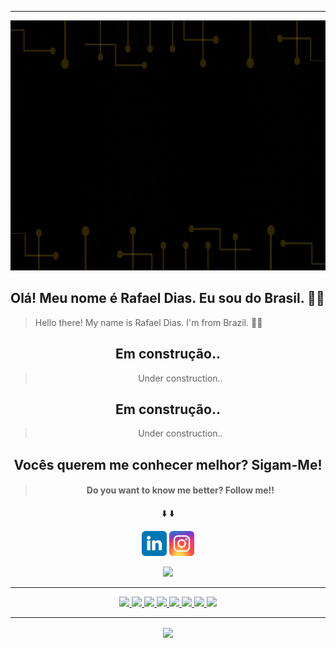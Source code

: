 <hr>
<p align="center">
 <img  width="800" height="400" src="https://github.com/rafaeldias12/rafaeldias12/blob/main/img/card.gif">
</p>

<p align="center">
 <h2> Olá! Meu nome é Rafael Dias. Eu sou do Brasil. 👋😎 </h2>
 <blockquote> <p> Hello there! My name is Rafael Dias. I'm from Brazil. 👋😎</p> </blockquote>
</p>

<p>
 <h2 align="center">Em construção..</h2>
 <blockquote> <p align="center">Under construction..</p></blockquote>
</p>

<p>
 <h2 align="center">Em construção..</h2>
 <blockquote> <p align="center">Under construction..</p></blockquote>
</p>

<h2 align="center"> Vocês querem me conhecer melhor? Sigam-Me! </h2>
<blockquote> <h4 align="center"> Do you want to know me better? Follow me!! </h4> </blockquote>
</p>
<p align="center">&#x2B07;&#xFE0F  &#x2B07;&#xFE0F </p>

<p align="center">
 <a href="https://google/link"><img src="https://github.com/rafaeldias12/rafaeldias12/blob/main/img/linkedin.svg" height=40></a> 
 <a href="https://www.instagram.com/"><img src="https://github.com/rafaeldias12/rafaeldias12/blob/main/img/instagram.svg" height=40></a> 
</p>

<p align="center">
<a href="https://github.com/rafaeldias12"><img src="https://img.shields.io/github/followers/rafaeldias12?style=social"></a>
</p>
<hr>
<p align="center">
 <a href="https://www.javascript.com/"> <img src="https://img.shields.io/badge/Javascript%20-%23D00000.svg?&style=for-the-badge&logo=Javascript&logoColor=white"/> </a> 
 <a href="https://nodejs.org/"><img src="https://img.shields.io/badge/node.js%20-%23323330.svg?&style=for-the-badge&logo=node.js&logoColor=%23F7DF1E"/> </a>
 <a href="https://html5.org/"> <img src="https://img.shields.io/badge/html5%20-%23E34F26.svg?&style=for-the-badge&logo=html5&logoColor=white"/> </a>
 <a href="https://www.w3schools.com/css/"><img src="https://img.shields.io/badge/css3%20-%231572B6.svg?&style=for-the-badge&logo=css3&logoColor=white"/> </a>
 <a href="https://getbootstrap.com/"><img src="https://img.shields.io/badge/bootstrap%20-%238e00bd.svg?&style=for-the-badge&logo=bootstrap&logoColor=white"/> </a>
 <a href="https://www.python.org/"><img src="https://img.shields.io/badge/python%20-%2314354C.svg?&style=for-the-badge&logo=python&logoColor=white"/> </a>
 <a href="https://www.linux.org/"><img src="https://img.shields.io/badge/linux%20-%2300599C.svg?&style=for-the-badge&logo=linux%2B%2B&ogoColor=white"/> </a>
 <a href="https://www.sqlite.org/index.html"><img src="https://img.shields.io/badge/sqlite%20-%23F05033.svg?&style=for-the-badge&logo=sqlite&logoColor=white"/> </a>
</p>
<hr>
<p align=center>  
  <img align=center src="https://github-readme-stats.vercel.app/api?username=rafaeldias12&show_icons=true&theme=radical">
</p>
